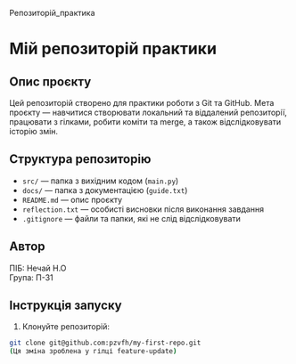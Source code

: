 Репозиторій_практика
# Мій репозиторій практики

## Опис проєкту
Цей репозиторій створено для практики роботи з Git та GitHub. 
Мета проєкту — навчитися створювати локальний та віддалений репозиторії, працювати з гілками, робити коміти та merge, а також відслідковувати історію змін.

## Структура репозиторію
- `src/` — папка з вихідним кодом (`main.py`)
- `docs/` — папка з документацією (`guide.txt`)
- `README.md` — опис проєкту
- `reflection.txt` — особисті висновки після виконання завдання
- `.gitignore` — файли та папки, які не слід відслідковувати

## Автор
ПІБ: Нечай Н.О  
Група: П-31

## Інструкція запуску
1. Клонуйте репозиторій:
```bash
git clone git@github.com:pzvfh/my-first-repo.git
(Ця зміна зроблена у гілці feature-update)